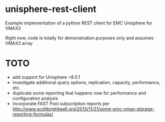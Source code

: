 unisphere-rest-client
=====================

Example implementation of a python REST client for EMC Unisphere for VMAX3

Right now, code is totally for demonstration purposes only and assumes VMAX3 array

TOTO
====
* add support for Unisphere <8.0.1
* investigate additional query options, replication, capacity, performance, etc.
* duplicate some reporting that happens now for performance and configuration analysis
* incorporate FAST Pool subscription reports per http://www.scottbrightwell.org/2013/11/21/some-emc-vmax-storage-reporting-formulas/
